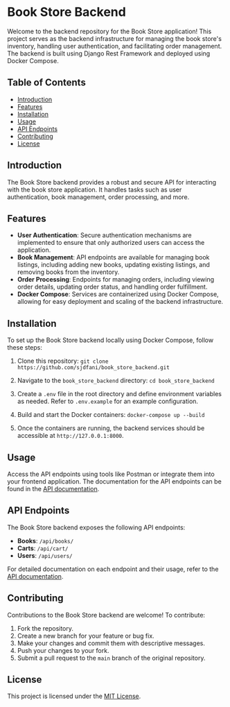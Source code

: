 # Book Store Backend

Welcome to the backend repository for the Book Store application! This project serves as the backend infrastructure for managing the book store's inventory, handling user authentication, and facilitating order management. The backend is built using Django Rest Framework and deployed using Docker Compose.

## Table of Contents

- [Introduction](#introduction)
- [Features](#features)
- [Installation](#installation)
- [Usage](#usage)
- [API Endpoints](#api-endpoints)
- [Contributing](#contributing)
- [License](#license)

## Introduction

The Book Store backend provides a robust and secure API for interacting with the book store application. It handles tasks such as user authentication, book management, order processing, and more.

## Features

- **User Authentication**: Secure authentication mechanisms are implemented to ensure that only authorized users can access the application.
- **Book Management**: API endpoints are available for managing book listings, including adding new books, updating existing listings, and removing books from the inventory.
- **Order Processing**: Endpoints for managing orders, including viewing order details, updating order status, and handling order fulfillment.
- **Docker Compose**: Services are containerized using Docker Compose, allowing for easy deployment and scaling of the backend infrastructure.

## Installation

To set up the Book Store backend locally using Docker Compose, follow these steps:

1. Clone this repository:
`git clone https://github.com/sjdfani/book_store_backend.git`

2. Navigate to the `book_store_backend` directory:
`cd book_store_backend`

3. Create a `.env` file in the root directory and define environment variables as needed. Refer to `.env.example` for an example configuration.

4. Build and start the Docker containers:
`docker-compose up --build`

5. Once the containers are running, the backend services should be accessible at `http://127.0.0.1:8000`.

## Usage

Access the API endpoints using tools like Postman or integrate them into your frontend application. The documentation for the API endpoints can be found in the [API documentation](API_DOCUMENTATION.md).

## API Endpoints

The Book Store backend exposes the following API endpoints:

- **Books**: `/api/books/`
- **Carts**: `/api/cart/`
- **Users**: `/api/users/`

For detailed documentation on each endpoint and their usage, refer to the [API documentation](API_DOCUMENTATION.md).

## Contributing

Contributions to the Book Store backend are welcome! To contribute:

1. Fork the repository.
2. Create a new branch for your feature or bug fix.
3. Make your changes and commit them with descriptive messages.
4. Push your changes to your fork.
5. Submit a pull request to the `main` branch of the original repository.

## License

This project is licensed under the [MIT License](LICENSE).

